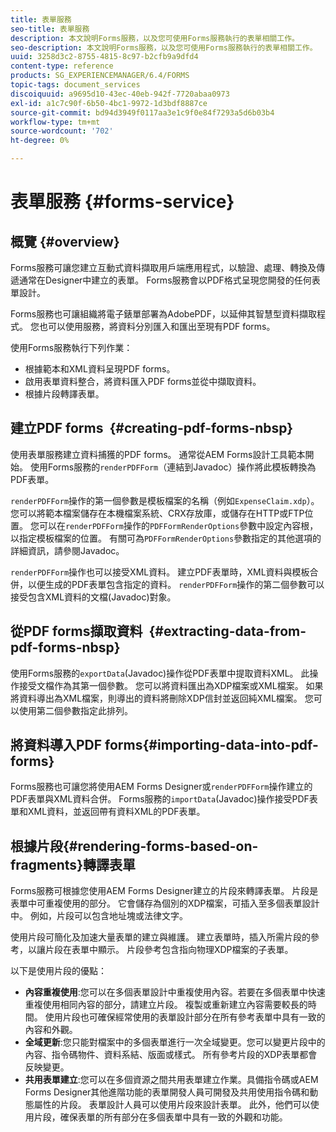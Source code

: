 ```yaml
---
title: 表單服務
seo-title: 表單服務
description: 本文說明Forms服務，以及您可使用Forms服務執行的表單相關工作。
seo-description: 本文說明Forms服務，以及您可使用Forms服務執行的表單相關工作。
uuid: 3258d3c2-8755-4815-8c97-b2cfb9a9dfd4
content-type: reference
products: SG_EXPERIENCEMANAGER/6.4/FORMS
topic-tags: document_services
discoiquuid: a9695d10-43ec-40eb-942f-7720abaa0973
exl-id: a1c7c90f-6b50-4bc1-9972-1d3bdf8887ce
source-git-commit: bd94d3949f0117aa3e1c9f0e84f7293a5d6b03b4
workflow-type: tm+mt
source-wordcount: '702'
ht-degree: 0%

---
```


# 表單服務 {#forms-service}

## 概覽 {#overview}

Forms服務可讓您建立互動式資料擷取用戶端應用程式，以驗證、處理、轉換及傳遞通常在Designer中建立的表單。 Forms服務會以PDF格式呈現您開發的任何表單設計。

Forms服務也可讓組織將電子錶單部署為AdobePDF，以延伸其智慧型資料擷取程式。 您也可以使用服務，將資料分別匯入和匯出至現有PDF forms。

使用Forms服務執行下列作業：

* 根據範本和XML資料呈現PDF forms。
* 啟用表單資料整合，將資料匯入PDF forms並從中擷取資料。
* 根據片段轉譯表單。

## 建立PDF forms  {#creating-pdf-forms-nbsp}

使用表單服務建立資料捕獲的PDF forms。 通常從AEM Forms設計工具範本開始。 使用Forms服務的`renderPDFForm`（連結到Javadoc）操作將此模板轉換為PDF表單。

`renderPDFForm`操作的第一個參數是模板檔案的名稱（例如`ExpenseClaim.xdp`）。 您可以將範本檔案儲存在本機檔案系統、CRX存放庫，或儲存在HTTP或FTP位置。 您可以在`renderPDFForm`操作的`PDFFormRenderOptions`參數中設定內容根，以指定模板檔案的位置。 有關可為`PDFFormRenderOptions`參數指定的其他選項的詳細資訊，請參閱Javadoc。

`renderPDFForm`操作也可以接受XML資料。 建立PDF表單時，XML資料與模板合併，以便生成的PDF表單包含指定的資料。 `renderPDFForm`操作的第二個參數可以接受包含XML資料的文檔(Javadoc)對象。

## 從PDF forms擷取資料  {#extracting-data-from-pdf-forms-nbsp}

使用Forms服務的`exportData`(Javadoc)操作從PDF表單中提取資料XML。 此操作接受文檔作為其第一個參數。 您可以將資料匯出為XDP檔案或XML檔案。 如果將資料導出為XML檔案，則導出的資料將刪除XDP信封並返回純XML檔案。 您可以使用第二個參數指定此排列。

## 將資料導入PDF forms{#importing-data-into-pdf-forms}

Forms服務也可讓您將使用AEM Forms Designer或`renderPDFForm`操作建立的PDF表單與XML資料合併。 Forms服務的`importData`(Javadoc)操作接受PDF表單和XML資料，並返回帶有資料XML的PDF表單。

## 根據片段{#rendering-forms-based-on-fragments}轉譯表單

Forms服務可根據您使用AEM Forms Designer建立的片段來轉譯表單。 片段是表單中可重複使用的部分。 它會儲存為個別的XDP檔案，可插入至多個表單設計中。 例如，片段可以包含地址塊或法律文字。

使用片段可簡化及加速大量表單的建立與維護。 建立表單時，插入所需片段的參考，以讓片段在表單中顯示。 片段參考包含指向物理XDP檔案的子表單。

以下是使用片段的優點：

* **內容重複使用**:您可以在多個表單設計中重複使用內容。若要在多個表單中快速重複使用相同內容的部分，請建立片段。 複製或重新建立內容需要較長的時間。 使用片段也可確保經常使用的表單設計部分在所有參考表單中具有一致的內容和外觀。
* **全域更新**:您只能對檔案中的多個表單進行一次全域變更。您可以變更片段中的內容、指令碼物件、資料系結、版面或樣式。 所有參考片段的XDP表單都會反映變更。
* **共用表單建立**:您可以在多個資源之間共用表單建立作業。具備指令碼或AEM Forms Designer其他進階功能的表單開發人員可開發及共用使用指令碼和動態屬性的片段。 表單設計人員可以使用片段來設計表單。 此外，他們可以使用片段，確保表單的所有部分在多個表單中具有一致的外觀和功能。
